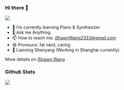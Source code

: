 ### Hi there 👋
![](https://gpvc.arturio.dev/KiLien)


- 🌱 I’m currently learning Piano & Synthesizer
- 💬 Ask me Anything
- 📫 How to reach me: iShawnWang2333@gmail.com
- 😄 Pronouns: fat nerd, caring
- 📍 Liaoning Shenyang (Working in Shanghai currently)


More details on [iShawn.Wang](https://www.ishawn.wang/)

### Github Stats
![](https://github-readme-stats.vercel.app/api?username=iShawnWang&count_private=true&theme=dark)


